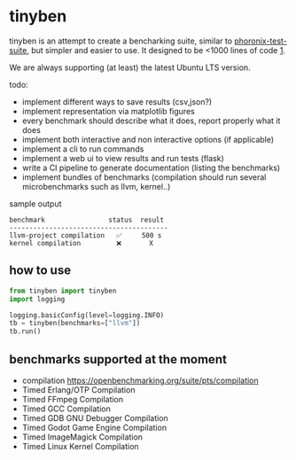 # tinyben

tinyben is an attempt to create a bencharking suite, similar to [phoronix-test-suite](https://www.phoronix-test-suite.com/), but simpler and easier to use. It designed to be <1000 lines of code [1](https://github.com/geohot/minikeyvalue).

We are always supporting (at least) the latest Ubuntu LTS version.


todo:

+ implement different ways to save results (csv,json?)
+ implement representation via matplotlib figures
+ every benchmark should describe what it does, report properly what it does
+ implement both interactive and non interactive options (if applicable)
+ implement a cli to run commands
+ implement a web ui to view results and run tests (flask)
+ write a CI pipeline to generate documentation (listing the benchmarks)
+ implement bundles of benchmarks (compilation should run several microbenchmarks such as llvm, kernel..)


sample output 

```
benchmark                status  result
----------------------------------------
llvm-project compilation   ✅     500 s
kernel compilation         ❌       X 
```


## how to use

```python
from tinyben import tinyben
import logging

logging.basicConfig(level=logging.INFO)
tb = tinyben(benchmarks=["llvm"])
tb.run()
```


## benchmarks supported at the moment

+ compilation https://openbenchmarking.org/suite/pts/compilation
+ Timed Erlang/OTP Compilation
+ Timed FFmpeg Compilation
+ Timed GCC Compilation
+ Timed GDB GNU Debugger Compilation
+ Timed Godot Game Engine Compilation
+ Timed ImageMagick Compilation
+ Timed Linux Kernel Compilation
